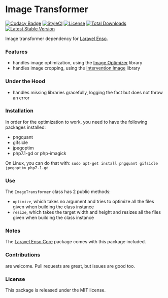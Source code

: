 <!--h-->
# Image Transformer
[![Codacy Badge](https://api.codacy.com/project/badge/Grade/49a59dad1899460fa451510ef96307bb)](https://www.codacy.com/app/laravel-enso/ImageTransformer?utm_source=github.com&utm_medium=referral&utm_content=laravel-enso/ImageTransformer&utm_campaign=badger)
[![StyleCI](https://styleci.io/repos/96102464/shield?branch=master)](https://styleci.io/repos/96102464)
[![License](https://poser.pugx.org/laravel-enso/imagetransformer/license)](https://https://packagist.org/packages/laravel-enso/imagetransformer)
[![Total Downloads](https://poser.pugx.org/laravel-enso/imagetransformer/downloads)](https://packagist.org/packages/laravel-enso/imagetransformer)
[![Latest Stable Version](https://poser.pugx.org/laravel-enso/imagetransformer/version)](https://packagist.org/packages/laravel-enso/imagetransformer)
<!--/h-->


Image transformer dependency for [Laravel Enso](https://github.com/laravel-enso/Enso).

### Features

- handles image optimization, using the [Image Optimizer](https://github.com/psliwa/image-optimizer) library
- handles image cropping, using the [Intervention Image](https://github.com/intervention/image) library

### Under the Hood
- handles missing libraries gracefully, logging the fact but does not throw an error

### Installation

In order for the optimization to work, you need to have the following packages installed:
* pngquant
* gifsicle
* jpegoptim
* php7.1-gd or php-imagick

On Linux, you can do that with: `sudo apt-get install pngquant gifsicle jpegoptim php7.1-gd`

### Use
The `ImageTransformer` class has 2 public methods:
- `optimize`, which takes no argument and tries to optimize all the files given when building the class instance
- `resize`, which takes the target width and height and resizes all the files given when building the class instance 

### Notes

The [Laravel Enso Core](https://github.com/laravel-enso/Core) package comes with this package included.

<!--h-->
### Contributions

are welcome. Pull requests are great, but issues are good too.

### License

This package is released under the MIT license.
<!--/h-->